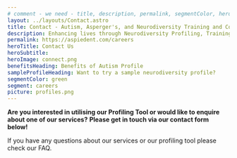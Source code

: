 ```yaml
---
# comment - we need - title, description, permalink, segmentColor, herotitle, heading
layout: ../layouts/Contact.astro
title: Contact - Autism, Asperger's, and Neurodiversity Training and Consulting
description: Enhancing lives through Neurodiversity Profiling, Training & Consultancy
permalink: https://aspiedent.com/careers
heroTitle: Contact Us
heroSubtitle: 
heroImage: connect.png
benefitsHeading: Benefits of Autism Profile
sampleProfileHeading: Want to try a sample neurodiversity profile?
segmentColor: green
segment: careers
picture: profiles.png
---
```

**Are you interested in utilising our Profiling Tool or would like to enquire about one of our services?**
**Please get in touch via our contact form below!**

If you have any questions about our services or our profiling tool please check our FAQ.